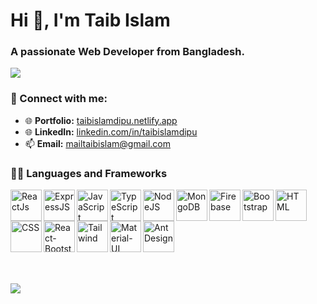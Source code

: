 <h1>Hi 👋, I'm Taib Islam</h1>
<h3>A passionate Web Developer from Bangladesh.</h3>

<p>
  <a href="https://git.io/typing-svg"><img src="https://readme-typing-svg.herokuapp.com?color=F71DD5&lines=02%2B+years+of+coding+experience;Always+exploring+new+things;Full+stack+web+developer+"></a>
</p>

### 🤝 Connect with me:
- 🌐 <b>Portfolio:</b> <a href="https://taibislamdipu.netlify.app/" target="_blank" title="Portfolio">taibislamdipu.netlify.app</a>
- 🌐 <b>LinkedIn:</b> <a href="https://www.linkedin.com/in/taibislamdipu/" target="_blank" title="LinkedIn">linkedin.com/in/taibislamdipu</a>
- 📫 <b>Email:</b> mailtaibislam@gmail.com

<!-- icons collected from icons8.com -->
### 👨‍💻 Languages and Frameworks

<img align="left" alt="ReactJs" title="ReactJS (I'm a JavaScript library)" height="50" width="50" src="https://img.icons8.com/color/48/000000/react-native.png"/>
<img align="left" alt="ExpressJS" title="ExpressJS" height="50" width="50" src="https://i.imgur.com/HIF5Fwy.jpg"/>
<img align="left" alt="JavaScript" title="JavaScript" height="50" width="50" src="https://img.icons8.com/color/48/000000/javascript--v1.png" />
<img align="left" alt="TypeScript" title="TypeScript" height="50" width="50" src="https://img.icons8.com/color/48/000000/typescript.png" />
<img align="left" alt="NodeJS" title="NodeJS" height="50" width="50" src="https://img.icons8.com/color/48/000000/nodejs.png" />
<img align="left" alt="MongoDB" title="MongoDB" height="50" width="50" src="https://img.icons8.com/color/48/000000/mongodb.png" />
<img align="left" alt="Firebase" title="Firebase" height="50" width="50" src="https://img.icons8.com/color/48/000000/firebase.png" />
<img align="left" alt="Bootstrap" title="Bootstrap" height="50" width="50" src="https://img.icons8.com/color/48/000000/bootstrap.png" />
<img align="left" alt="HTML" title="HTML" height="50" width="50" src="https://img.icons8.com/color/50/000000/html-5.png" />
<img align="left" alt="CSS" title="CSS" height="50" width="50" src="https://img.icons8.com/color/48/000000/css3.png" />
<img align="left" alt="React-Bootstrap" title="React-Bootstrap" height="50" width="50" src="https://i.imgur.com/Rc554XX.png" />
<img align="left" alt="Tailwind" title="Tailwind" height="50" width="50" src="https://i.imgur.com/Ds5CeCg.png" />
<img align="left" alt="Material-UI" title="Material-UI" height="50" width="50" src="https://img.icons8.com/color/48/000000/material-ui.png" />
<img align="left" alt="Ant Design" title="Ant Design" height="50" width="50" src="https://i.imgur.com/y42qtQb.png" />  



<br />
<br />





<br />
<br />
<br />
<br />
<br />
<br />

<!-- GitHub Profile Views Counter -->
![](https://komarev.com/ghpvc/?username=taibislamdipu)




<!-- ------------------------------
            Cover Photo List 
----------------------------------->
<!-- 

The Creation of Adam by Michelangelo. Date: 1508 - 1512 - https://i.imgur.com/5wANBmv.jpg  
The Writing on the Wall, new songs by Iron Maiden - https://i.imgur.com/1Thi7Iz.jpg
The School of Athens - https://i.imgur.com/E7nqDJS.jpg

-->




